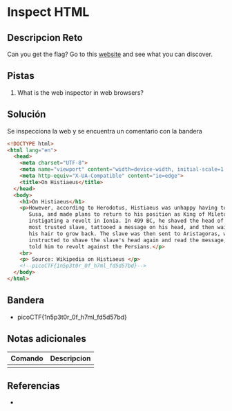 # Inspect HTML

## Descripcion Reto
Can you get the flag? Go to this [website](http://saturn.picoctf.net:52681/) and see what you can discover.

## Pistas
1. What is the web inspector in web browsers?

## Solución
Se inspecciona la web y se encuentra un comentario con la bandera
```html
<!DOCTYPE html>
<html lang="en">
  <head>
    <meta charset="UTF-8">
    <meta name="viewport" content="width=device-width, initial-scale=1.0">
    <meta http-equiv="X-UA-Compatible" content="ie=edge">
    <title>On Histiaeus</title>
  </head>
  <body>
    <h1>On Histiaeus</h1>
    <p>However, according to Herodotus, Histiaeus was unhappy having to stay in
       Susa, and made plans to return to his position as King of Miletus by 
       instigating a revolt in Ionia. In 499 BC, he shaved the head of his 
       most trusted slave, tattooed a message on his head, and then waited for 
       his hair to grow back. The slave was then sent to Aristagoras, who was 
       instructed to shave the slave's head again and read the message, which 
       told him to revolt against the Persians.</p>
    <br>
    <p> Source: Wikipedia on Histiaeus </p>
	<!--picoCTF{1n5p3t0r_0f_h7ml_fd5d57bd}-->
  </body>
</html>
```

## Bandera
* picoCTF{1n5p3t0r_0f_h7ml_fd5d57bd}

## Notas adicionales
| Comando | Descripcion |
|---------|-------------|
|  |  |

## Referencias
- []()
